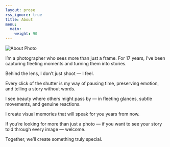 ```yaml
---
layout: prose
rss_ignore: true
title: About
menu:
  main:
    weight: 90
---
```


![About Photo](/640244d9-0ee8-41ba-b4ff-7151c2a33bcb.jpg)

I’m a photographer who sees more than just a frame. For 17 years, I’ve been capturing fleeting moments and turning them into stories.

Behind the lens, I don’t just shoot — I feel.

Every click of the shutter is my way of pausing time, preserving emotion, and telling a story without words.

I see beauty where others might pass by — in fleeting glances, subtle movements, and genuine reactions.

I create visual memories that will speak for you years from now.

If you’re looking for more than just a photo — if you want to see your story told through every image — welcome.

Together, we’ll create something truly special.
